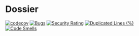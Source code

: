 # Dossier
[![codecov](https://codecov.io/gh/Jimbanan/Dossier/branch/master/graph/badge.svg?token=V99AO9E99F)](https://codecov.io/gh/Jimbanan/Dossier) [![Bugs](https://sonarcloud.io/api/project_badges/measure?project=Jimbanan_Dossier&metric=bugs)](https://sonarcloud.io/summary/new_code?id=Jimbanan_Dossier) [![Security Rating](https://sonarcloud.io/api/project_badges/measure?project=Jimbanan_Dossier&metric=security_rating)](https://sonarcloud.io/summary/new_code?id=Jimbanan_Dossier) [![Duplicated Lines (%)](https://sonarcloud.io/api/project_badges/measure?project=Jimbanan_Dossier&metric=duplicated_lines_density)](https://sonarcloud.io/summary/new_code?id=Jimbanan_Dossier) [![Code Smells](https://sonarcloud.io/api/project_badges/measure?project=Jimbanan_Dossier&metric=code_smells)](https://sonarcloud.io/summary/new_code?id=Jimbanan_Dossier)
